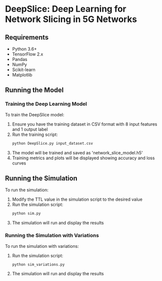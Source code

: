 # DeepSlice: Deep Learning for Network Slicing in 5G Networks

## Requirements
- Python 3.6+
- TensorFlow 2.x
- Pandas
- NumPy
- Scikit-learn
- Matplotlib

## Running the Model

### Training the Deep Learning Model
To train the DeepSlice model:

1. Ensure you have the training dataset in CSV format with 8 input features and 1 output label
2. Run the training script:
   ```python
   python DeepSlice.py input_dataset.csv
   ```
3. The model will be trained and saved as 'network_slice_model.h5'
4. Training metrics and plots will be displayed showing accuracy and loss curves

## Running the Simulation
To run the simulation:

1. Modify the TTL value in the simulation script to the desired value
2. Run the simulation script:
   ```python
   python sim.py
   ```
3. The simulation will run and display the results

### Running the Simulation with Variations
To run the simulation with variations:

1. Run the simulation script:
   ```python
   python sim_variations.py
   ```
2. The simulation will run and display the results
